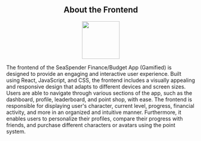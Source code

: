 <h2 align="center">About the Frontend</h2>
<p align="center">
<img src="https://user-images.githubusercontent.com/112414800/236367992-2e735267-8ded-472a-9d58-47e332bc705c.png" width="100" height="100">

The frontend of the SeaSpender Finance/Budget App (Gamified) is designed to provide an engaging and interactive user experience. Built using React, JavaScript, and CSS, the frontend includes a visually appealing and responsive design that adapts to different devices and screen sizes. Users are able to navigate through various sections of the app, such as the dashboard, profile, leaderboard, and point shop, with ease. The frontend is responsible for displaying user's character, current level, progress, financial activity, and more in an organized and intuitive manner. Furthermore, it enables users to personalize their profiles, compare their progress with friends, and purchase different characters or avatars using the point system.
</p>
